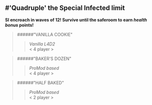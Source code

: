 #'Quadruple' the Special Infected limit 
------------------------------------------------------------------  
**SI encroach in waves of 12! Survive until the saferoom to earn _health bonus_ points!**  
>######"VANILLA COOKIE" 
>>_Vanilla L4D2_  
>>< 4 player >  
  
>######"BAKER'S DOZEN"
>>_ProMod based_  
>>< 4 player >  
  
>######"HALF BAKED" 
>>_ProMod based_  
>>< 2 player >  



